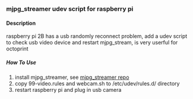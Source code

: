 ### mjpg_streamer udev script for raspberry pi

#### Description
raspberry pi 2B has a usb randomly reconnect problem, add a udev script to check usb video device and restart mjpg_stream, is very userful for octoprint

##### How To Use
1. install mjpg_streamer, see [mjpg_streamer repo](https://github.com/jacksonliam/mjpg-streamer)
2. copy 99-video.rules and webcam.sh to /etc/udev/rules.d/ directory
3. restart raspberry pi and plug in usb camera
